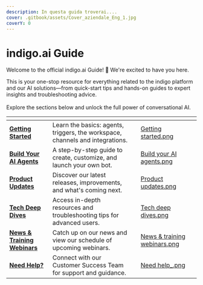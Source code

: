 ```yaml
---
description: In questa guida troverai....
cover: .gitbook/assets/Cover_aziendale_Eng_1.jpg
coverY: 0
---
```


# indigo.ai Guide

Welcome to the official indigo.ai Guide! 👋 We're excited to have you here.

This is your one-stop resource for everything related to the indigo platform and our AI solutions—from quick-start tips and hands-on guides to expert insights and troubleshooting advice.\
\
Explore the sections below and unlock the full power of conversational AI.&#x20;

<table data-view="cards" data-full-width="false"><thead><tr><th></th><th></th><th data-hidden data-type="content-ref"></th><th data-hidden data-card-cover data-type="files"></th><th data-hidden data-card-target data-type="content-ref"></th></tr></thead><tbody><tr><td><a href="broken-reference"><strong>Getting Started</strong></a></td><td>Learn the basics: agents, triggers, the workspace, channels and integrations.</td><td></td><td><a href=".gitbook/assets/Getting started.png">Getting started.png</a></td><td></td></tr><tr><td><a href="broken-reference"><strong>Build Your AI Agents</strong></a></td><td>A step-by-step guide to create, customize, and launch your own bot.</td><td></td><td><a href=".gitbook/assets/Build your AI agents.png">Build your AI agents.png</a></td><td></td></tr><tr><td><a href="broken-reference"><strong>Product Updates</strong></a></td><td>Discover our latest releases, improvements, and what's coming next.</td><td></td><td><a href=".gitbook/assets/Product updates.png">Product updates.png</a></td><td></td></tr><tr><td><a href="broken-reference"><strong>Tech Deep Dives</strong></a></td><td>Access in-depth resources and troubleshooting tips for advanced users.</td><td></td><td><a href=".gitbook/assets/Tech deep dives.png">Tech deep dives.png</a></td><td></td></tr><tr><td><a href="broken-reference"><strong>News &#x26; Training Webinars</strong></a></td><td>Catch up on our news and view our schedule of upcoming webinars.</td><td></td><td><a href=".gitbook/assets/News &#x26; training webinars.png">News &#x26; training webinars.png</a></td><td></td></tr><tr><td><a href="broken-reference"><strong>Need Help?</strong></a></td><td>Connect with our Customer Success Team for support and guidance.</td><td></td><td><a href=".gitbook/assets/Need help_.png">Need help_.png</a></td><td></td></tr></tbody></table>
